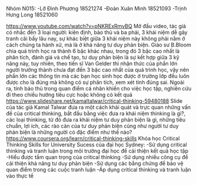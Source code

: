 Nhóm N015:
-Lỡ Đình Phương 18521274
-Đoàn Xuân Minh 18521093
-Trịnh Hưng Long 18521060

https://www.youtube.com/watch?v=pNKRExRmvBQ
Mở đầu video, tác giả có nhắc đến 3 loại người: kiên định, bảo thủ và ba phải, 3 khái niệm dễ gây tranh cãi bấy lâu nay, sự khác biệt giữa 3 khái niệm này không phải nằm ở cách chúng ta hành xử, mà là ở khả năng tư duy phản biện. Giáo sư B.Bloom chia quá trình học ra thành 6 bậc khác nhau, trong đó 3 bậc cao nhất là phân tích, đánh giá và chế tạo, tư duy phản biện là sự kết hợp giữa 3 kỹ năng này, tuy nhiên, theo tiến sĩ Van Gelder thì nhận thức của phần lớn người trưởng thành chưa đạt đến 3 bậc cao nhất của quá trình học, vậy nên phần lớn các thông tin mà các bạn học sinh học được ở trường lớp đều luôn được cho là đúng mà không có sự phân tích, xem xét tính đúng sai. Ngoài ra, tính bảo thủ trong quan điểm cá nhân khiến cho việc học tập, nghiên cứu đi theo chiều hướng tiêu cực hoặc không có kết quả
https://www.slideshare.net/kamaltalwar/critical-thinking-59480188
Slide của tác giả Kamal Talwar đưa ra một cách khái quát và trực quan những vấn đề của critical thinking, bắt đầu bằng việc đưa ra khái niệm thinking là gì?, các loại thinking, từ đó đưa ra khái niệm tư duy phản biện là gì, những tiêu chuẩn, lợi ích, các rào cản của tư duy phản biện cũng như người tư duy phản biện là những người có đặc điểm như thế nào?
https://www.coursera.org/learn/critical-thinking-skills
Khóa học Critical Thinking Skills for University Sucess của đại học Sydney:
-Sử dụng critical thinking và tranh luận trong môi trường đại học để cải thiện kết quả học tập
-Hiểu được tầm quan trọng của critical thinking
-Sử dụng nhiều công cụ để cải thiện khả năng tư duy phản biện
-Sử dụng các bằng chứng để bảo vệ quan điểm trong các cuộc tranh luận
-Áp dụng critical thinking và tranh luận vào thực tế
